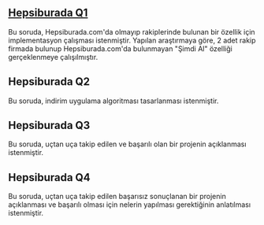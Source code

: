 ## [Hepsiburada Q1](q1/README.md)

Bu soruda, Hepsiburada.com'da olmayıp rakiplerinde bulunan bir özellik için implementasyon çalışması istenmiştir. Yapılan araştırmaya göre, 2 adet rakip firmada bulunup Hepsiburada.com'da bulunmayan "Şimdi Al" özelliği gerçeklenmeye çalışılmıştır.

## Hepsiburada Q2

Bu soruda, indirim uygulama algoritması tasarlanması istenmiştir.

## Hepsiburada Q3

Bu soruda, uçtan uça takip edilen ve başarılı olan bir projenin açıklanması istenmiştir.


## Hepsiburada Q4

Bu soruda, uçtan uça takip edilen başarısız sonuçlanan bir projenin açıklanması ve başarılı olması için nelerin yapılması gerektiğinin anlatılması istenmiştir.
